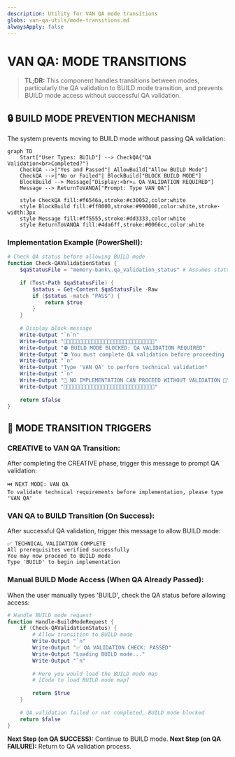 ```yaml
---
description: Utility for VAN QA mode transitions
globs: van-qa-utils/mode-transitions.md
alwaysApply: false
---
```

# VAN QA: MODE TRANSITIONS

> **TL;DR:** This component handles transitions between modes, particularly the QA validation to BUILD mode transition, and prevents BUILD mode access without successful QA validation.

## 🔒 BUILD MODE PREVENTION MECHANISM

The system prevents moving to BUILD mode without passing QA validation:

```mermaid
graph TD
    Start["User Types: BUILD"] --> CheckQA{"QA Validation<br>Completed?"}
    CheckQA -->|"Yes and Passed"| AllowBuild["Allow BUILD Mode"]
    CheckQA -->|"No or Failed"| BlockBuild["BLOCK BUILD MODE"]
    BlockBuild --> Message["Display:<br>⚠️ QA VALIDATION REQUIRED"]
    Message --> ReturnToVANQA["Prompt: Type VAN QA"]
    
    style CheckQA fill:#f6546a,stroke:#c30052,color:white
    style BlockBuild fill:#ff0000,stroke:#990000,color:white,stroke-width:3px
    style Message fill:#ff5555,stroke:#dd3333,color:white
    style ReturnToVANQA fill:#4da6ff,stroke:#0066cc,color:white
```

### Implementation Example (PowerShell):
```powershell
# Check QA status before allowing BUILD mode
function Check-QAValidationStatus {
    $qaStatusFile = "memory-bank\.qa_validation_status" # Assumes status is written by reports.md
    
    if (Test-Path $qaStatusFile) {
        $status = Get-Content $qaStatusFile -Raw
        if ($status -match "PASS") {
            return $true
        }
    }
    
    # Display block message
    Write-Output "`n`n"
    Write-Output "🚫🚫🚫🚫🚫🚫🚫🚫🚫🚫🚫🚫🚫🚫🚫🚫🚫🚫🚫🚫🚫🚫🚫🚫🚫🚫🚫🚫🚫"
    Write-Output "⛔️ BUILD MODE BLOCKED: QA VALIDATION REQUIRED"
    Write-Output "⛔️ You must complete QA validation before proceeding to BUILD mode"
    Write-Output "`n"
    Write-Output "Type 'VAN QA' to perform technical validation"
    Write-Output "`n"
    Write-Output "🚫 NO IMPLEMENTATION CAN PROCEED WITHOUT VALIDATION 🚫"
    Write-Output "🚫🚫🚫🚫🚫🚫🚫🚫🚫🚫🚫🚫🚫🚫🚫🚫🚫🚫🚫🚫🚫🚫🚫🚫🚫🚫🚫🚫🚫"
    
    return $false
}
```

## 🚨 MODE TRANSITION TRIGGERS

### CREATIVE to VAN QA Transition:
After completing the CREATIVE phase, trigger this message to prompt QA validation:

```
⏭️ NEXT MODE: VAN QA
To validate technical requirements before implementation, please type 'VAN QA'
```

### VAN QA to BUILD Transition (On Success):
After successful QA validation, trigger this message to allow BUILD mode:

```
✅ TECHNICAL VALIDATION COMPLETE
All prerequisites verified successfully
You may now proceed to BUILD mode
Type 'BUILD' to begin implementation
```

### Manual BUILD Mode Access (When QA Already Passed):
When the user manually types 'BUILD', check the QA status before allowing access:

```powershell
# Handle BUILD mode request
function Handle-BuildModeRequest {
    if (Check-QAValidationStatus) {
        # Allow transition to BUILD mode
        Write-Output "`n"
        Write-Output "✅ QA VALIDATION CHECK: PASSED"
        Write-Output "Loading BUILD mode..."
        Write-Output "`n"
        
        # Here you would load the BUILD mode map
        # [Code to load BUILD mode map]
        
        return $true
    }
    
    # QA validation failed or not completed, BUILD mode blocked
    return $false
}
```

**Next Step (on QA SUCCESS):** Continue to BUILD mode.
**Next Step (on QA FAILURE):** Return to QA validation process. 